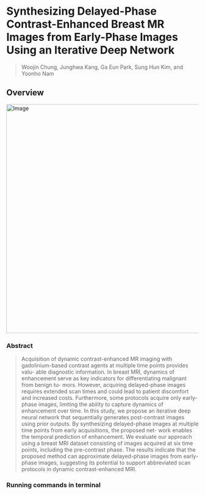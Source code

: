 # Synthesizing Delayed-Phase Contrast-Enhanced Breast MR Images from Early-Phase Images Using an Iterative Deep Network
> Woojin Chung, Junghwa Kang, Ga Eun Park, Sung Hun Kim, and Yoonho Nam

## Overview
<img width="600" height="600" alt="Image" src="https://github.com/user-attachments/assets/6f68ab8c-d03a-4ce6-a16f-a1b06aa6fecd" />

### Abstract
> Acquisition of dynamic contrast-enhanced MR imaging with gadolinium-based contrast agents at multiple time points provides valu- able diagnostic information. In breast MRI, dynamics of enhancement serve as key indicators for differentiating malignant from benign tu- mors. However, acquiring delayed-phase images requires extended scan times and could lead to patient discomfort and increased costs. Furthermore, some protocols acquire only early-phase images, limiting the ability to capture dynamics of enhancement over time. In this study, we propose an iterative deep neural network that sequentially generates post-contrast images using prior outputs. By synthesizing delayed-phase images at multiple time points from early acquisitions, the proposed net- work enables the temporal prediction of enhancement. We evaluate our approach using a breast MRI dataset consisting of images acquired at six time points, including the pre-contrast phase. The results indicate that the proposed method can approximate delayed-phase images from early-phase images, suggesting its potential to support abbreviated scan protocols in dynamic contrast-enhanced MRI.

### Running commands in terminal
```
```
